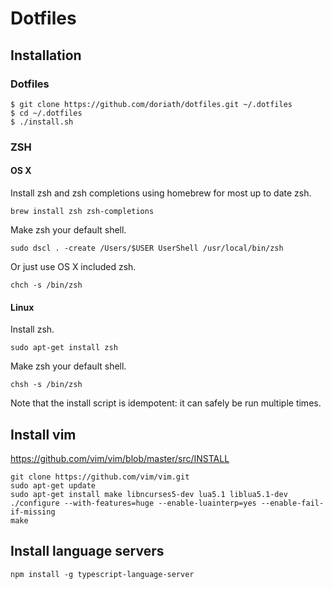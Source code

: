 # Dotfiles

## Installation

### Dotfiles

```
$ git clone https://github.com/doriath/dotfiles.git ~/.dotfiles
$ cd ~/.dotfiles
$ ./install.sh
```

### ZSH

#### OS X

Install zsh and zsh completions using homebrew for most up to date zsh.

```
brew install zsh zsh-completions
```

Make zsh your default shell.

```
sudo dscl . -create /Users/$USER UserShell /usr/local/bin/zsh
```

Or just use OS X included zsh.

```
chch -s /bin/zsh
```

#### Linux

Install zsh.

```
sudo apt-get install zsh
```

Make zsh your default shell.

```
chsh -s /bin/zsh
```


Note that the install script is idempotent: it can safely be run multiple
times.

## Install vim

https://github.com/vim/vim/blob/master/src/INSTALL

```
git clone https://github.com/vim/vim.git
sudo apt-get update
sudo apt-get install make libncurses5-dev lua5.1 liblua5.1-dev
./configure --with-features=huge --enable-luainterp=yes --enable-fail-if-missing
make
```

## Install language servers

```
npm install -g typescript-language-server
```
